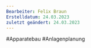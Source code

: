 ```yaml
---
Bearbeiter: Felix Braun
Erstelldatum: 24.03.2023
zuletzt geändert: 24.03.2023
---
```


#Apparatebau #Anlagenplanung 